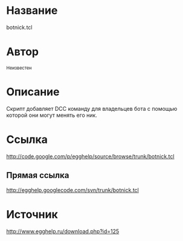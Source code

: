 # Название #
botnick.tcl


# Автор #
<sup>Неизвестен</sup>


# Описание #
Скрипт добавляет DCC команду для владельцев бота с помощью которой они могут менять его ник.


# Ссылка #
http://code.google.com/p/egghelp/source/browse/trunk/botnick.tcl

## Прямая ссылка ##
http://egghelp.googlecode.com/svn/trunk/botnick.tcl


# Источник #
http://www.egghelp.ru/download.php?id=125

